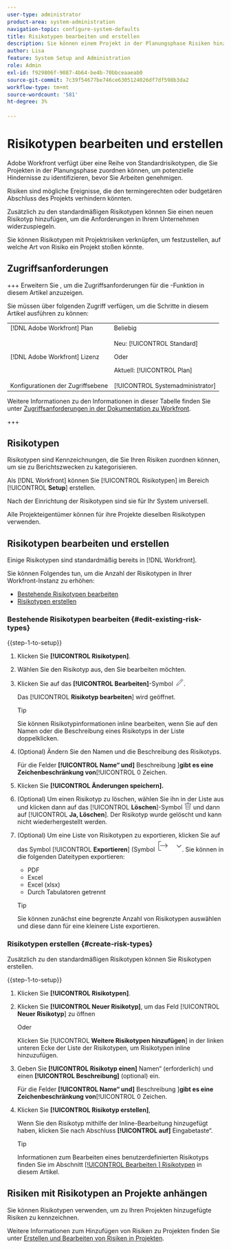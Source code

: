 ```yaml
---
user-type: administrator
product-area: system-administration
navigation-topic: configure-system-defaults
title: Risikotypen bearbeiten und erstellen
description: Sie können einem Projekt in der Planungsphase Risiken hinzufügen, um potenzielle Hindernisse vor der Genehmigung von Arbeiten zu identifizieren. Risiken sind mögliche Ereignisse, die den termingerechten oder budgetären Abschluss des Projekts verhindern könnten.
author: Lisa
feature: System Setup and Administration
role: Admin
exl-id: f929806f-9087-4b64-be4b-70bbceaaeab0
source-git-commit: 7c39f54677be746ce6305124026df7df598b3da2
workflow-type: tm+mt
source-wordcount: '581'
ht-degree: 3%

---
```


# Risikotypen bearbeiten und erstellen

<!--DON'T DELETE, DRAFT OR HIDE THIS ARTICLE. IT IS LINKED TO THE PRODUCT, THROUGH THE CONTEXT SENSITIVE HELP LINKS.-->

<!--<span class="preview">The highlighted information on this page refers to functionality not yet generally available. It is available only in the Preview environment for all customers. After the monthly releases to Production, the same features are also available in the Production environment for customers who enabled fast releases. </span>   

<span class="preview">For information about fast releases, see [Enable or disable fast releases for your organization](/help/quicksilver/administration-and-setup/set-up-workfront/configure-system-defaults/enable-fast-release-process.md). </span>-->

Adobe Workfront verfügt über eine Reihe von Standardrisikotypen, die Sie Projekten in der Planungsphase zuordnen können, um potenzielle Hindernisse zu identifizieren, bevor Sie Arbeiten genehmigen.

Risiken sind mögliche Ereignisse, die den termingerechten oder budgetären Abschluss des Projekts verhindern könnten.

Zusätzlich zu den standardmäßigen Risikotypen können Sie einen neuen Risikotyp hinzufügen, um die Anforderungen in Ihrem Unternehmen widerzuspiegeln.

Sie können Risikotypen mit Projektrisiken verknüpfen, um festzustellen, auf welche Art von Risiko ein Projekt stoßen könnte.

## Zugriffsanforderungen

+++ Erweitern Sie , um die Zugriffsanforderungen für die -Funktion in diesem Artikel anzuzeigen.

Sie müssen über folgenden Zugriff verfügen, um die Schritte in diesem Artikel ausführen zu können:

<table style="table-layout:auto"> 
 <col> 
 <col> 
 <tbody> 
  <tr> 
   <td role="rowheader">[!DNL Adobe Workfront] Plan</td> 
   <td>Beliebig</td> 
  </tr> 
  <tr> 
   <td role="rowheader">[!DNL Adobe Workfront] Lizenz</td> 
   <td><p>Neu: [!UICONTROL Standard]</p>
   Oder
   <p>Aktuell: [!UICONTROL Plan]</p>
   </td> 
  </tr> 
  <tr> 
   <td role="rowheader">Konfigurationen der Zugriffsebene</td> 
   <td>[!UICONTROL Systemadministrator]</td>
  </tr> 
 </tbody> 
</table>

Weitere Informationen zu den Informationen in dieser Tabelle finden Sie unter [Zugriffsanforderungen in der Dokumentation zu Workfront](/help/quicksilver/administration-and-setup/add-users/access-levels-and-object-permissions/access-level-requirements-in-documentation.md).

+++

## Risikotypen

Risikotypen sind Kennzeichnungen, die Sie Ihren Risiken zuordnen können, um sie zu Berichtszwecken zu kategorisieren.

Als [!DNL Workfront] können Sie [!UICONTROL Risikotypen] im Bereich [!UICONTROL **Setup**] erstellen.

Nach der Einrichtung der Risikotypen sind sie für Ihr System universell.

Alle Projekteigentümer können für ihre Projekte dieselben Risikotypen verwenden.

## Risikotypen bearbeiten und erstellen

Einige Risikotypen sind standardmäßig bereits in [!DNL Workfront].


Sie können Folgendes tun, um die Anzahl der Risikotypen in Ihrer Workfront-Instanz zu erhöhen:

* [Bestehende Risikotypen bearbeiten](#edit-existing-risk-types)
* [Risikotypen erstellen](#create-risk-types)

### Bestehende Risikotypen bearbeiten {#edit-existing-risk-types}

{{step-1-to-setup}}

1. Klicken Sie **[!UICONTROL Risikotypen]**.
1. Wählen Sie den Risikotyp aus, den Sie bearbeiten möchten.
1. Klicken Sie auf das **[!UICONTROL Bearbeiten]**-Symbol ![Bearbeiten](assets/edit-icon.png).

   Das [!UICONTROL **Risikotyp bearbeiten**] wird geöffnet. <!--add screen shot-->

   >[!TIP]
   >
   >   Sie können Risikotypinformationen inline bearbeiten, wenn Sie auf den Namen oder die Beschreibung eines Risikotyps in der Liste doppelklicken.

1. (Optional) Ändern Sie den Namen und die Beschreibung des Risikotyps.


   Für die Felder **[!UICONTROL Name“ und]** Beschreibung ]**gibt es eine Zeichenbeschränkung von**[!UICONTROL  0 Zeichen.

1. Klicken Sie **[!UICONTROL Änderungen speichern].**

1. (Optional) Um einen Risikotyp zu löschen, wählen Sie ihn in der Liste aus und klicken dann auf das [!UICONTROL **Löschen**]-Symbol ![Löschen](assets/delete.png) und dann auf [!UICONTROL **Ja, Löschen**]. Der Risikotyp wurde gelöscht und kann nicht wiederhergestellt werden.

1. (Optional) Um eine Liste von Risikotypen zu exportieren, klicken Sie auf das Symbol [!UICONTROL **Exportieren**] (Symbol ![Exportieren](assets/export-icon.png). Sie können in die folgenden Dateitypen exportieren:

   * PDF
   * Excel
   * Excel (xlsx)
   * Durch Tabulatoren getrennt

   >[!TIP]
   >
   >   Sie können zunächst eine begrenzte Anzahl von Risikotypen auswählen und diese dann für eine kleinere Liste exportieren.


### Risikotypen erstellen {#create-risk-types}

Zusätzlich zu den standardmäßigen Risikotypen können Sie Risikotypen erstellen.

{{step-1-to-setup}}

1. Klicken Sie **[!UICONTROL Risikotypen]**.
1. Klicken Sie **[!UICONTROL Neuer Risikotyp]**, um das Feld [!UICONTROL **Neuer Risikotyp**] zu öffnen

   Oder

   Klicken Sie [!UICONTROL **Weitere Risikotypen hinzufügen**] in der linken unteren Ecke der Liste der Risikotypen, um Risikotypen inline hinzuzufügen. <!--add screen shot-->
1. Geben Sie **[!UICONTROL Risikotyp einen]** Namen“ (erforderlich) und einen **[!UICONTROL Beschreibung]** (optional) ein.

   Für die Felder **[!UICONTROL Name“ und]** Beschreibung ]**gibt es eine Zeichenbeschränkung von**[!UICONTROL  0 Zeichen.

1. Klicken Sie **[!UICONTROL Risikotyp erstellen]**,

   Wenn Sie den Risikotyp mithilfe der Inline-Bearbeitung hinzugefügt haben, klicken Sie nach Abschluss **[!UICONTROL auf]** Eingabetaste“.

   >[!TIP]
   >
   >Informationen zum Bearbeiten eines benutzerdefinierten Risikotyps finden Sie im Abschnitt [[!UICONTROL Bearbeiten ] Risikotypen](#edit-existing-risk-types) in diesem Artikel.

## Risiken mit Risikotypen an Projekte anhängen

Sie können Risikotypen verwenden, um zu Ihren Projekten hinzugefügte Risiken zu kennzeichnen.

Weitere Informationen zum Hinzufügen von Risiken zu Projekten finden Sie unter [Erstellen und Bearbeiten von Risiken in Projekten](../../../manage-work/projects/define-a-business-case/create-edit-risks-on-projects.md).
